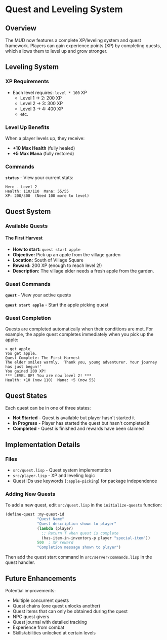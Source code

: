 # Quest and Leveling System

## Overview

The MUD now features a complete XP/leveling system and quest framework. Players can gain experience points (XP) by completing quests, which allows them to level up and grow stronger.

## Leveling System

### XP Requirements
- Each level requires: `level * 100` XP
  - Level 1 → 2: 200 XP
  - Level 2 → 3: 300 XP
  - Level 3 → 4: 400 XP
  - etc.

### Level Up Benefits
When a player levels up, they receive:
- **+10 Max Health** (fully healed)
- **+5 Max Mana** (fully restored)

### Commands

**`status`** - View your current stats:
```
Hero - Level 2
Health: 110/110  Mana: 55/55
XP: 200/300  (Need 100 more to level)
```

## Quest System

### Available Quests

#### The First Harvest
- **How to start:** `quest start apple`
- **Objective:** Pick up an apple from the village garden
- **Location:** South of Village Square
- **Reward:** 200 XP (enough to reach level 2!)
- **Description:** The village elder needs a fresh apple from the garden.

### Quest Commands

**`quest`** - View your active quests

**`quest start apple`** - Start the apple picking quest

### Quest Completion

Quests are completed automatically when their conditions are met. For example, the apple quest completes immediately when you pick up the apple:

```
> get apple
You get apple.
Quest Complete: The First Harvest
The elder smiles warmly. 'Thank you, young adventurer. Your journey has just begun!'
You gained 200 XP!
*** LEVEL UP! You are now level 2! ***
Health: +10 (now 110)  Mana: +5 (now 55)
```

## Quest States

Each quest can be in one of three states:
- **Not Started** - Quest is available but player hasn't started it
- **In Progress** - Player has started the quest but hasn't completed it
- **Completed** - Quest is finished and rewards have been claimed

## Implementation Details

### Files
- `src/quest.lisp` - Quest system implementation
- `src/player.lisp` - XP and leveling logic
- Quest IDs use keywords (`:apple-picking`) for package independence

### Adding New Quests

To add a new quest, edit `src/quest.lisp` in the `initialize-quests` function:

```lisp
(define-quest :my-quest-id
              "Quest Name"
              "Quest description shown to player"
              (lambda (player)
                ;; Return T when quest is complete
                (has-item-in-inventory-p player "special-item"))
              500  ; XP reward
              "Completion message shown to player")
```

Then add the quest start command in `src/server/commands.lisp` in the quest handler.

## Future Enhancements

Potential improvements:
- Multiple concurrent quests
- Quest chains (one quest unlocks another)
- Quest items that can only be obtained during the quest
- NPC quest givers
- Quest journal with detailed tracking
- Experience from combat
- Skills/abilities unlocked at certain levels